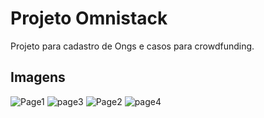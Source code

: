 # Projeto Omnistack

Projeto para cadastro de Ongs e casos para crowdfunding.

## Imagens
![Page1](https://user-images.githubusercontent.com/39247769/98860211-13967100-2442-11eb-9546-d0fd633a1aca.jpg)
![page3](https://user-images.githubusercontent.com/39247769/98860205-12654400-2442-11eb-9169-64ada306e909.png)
![Page2](https://user-images.githubusercontent.com/39247769/98860214-13967100-2442-11eb-9465-c92fc453fb10.png)
![page4](https://user-images.githubusercontent.com/39247769/98860208-12fdda80-2442-11eb-9724-a58de662d995.png)

